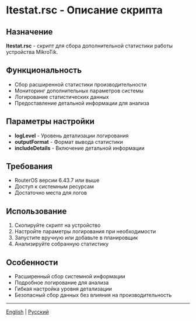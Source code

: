 # ltestat.rsc - Описание скрипта

## Назначение
**ltestat.rsc** - скрипт для сбора дополнительной статистики работы устройства MikroTik.

## Функциональность
- Сбор расширенной статистики производительности
- Мониторинг дополнительных параметров системы
- Логирование статистических данных
- Предоставление детальной информации для анализа

## Параметры настройки
- **logLevel** - Уровень детализации логирования
- **outputFormat** - Формат вывода статистики
- **includeDetails** - Включение детальной информации

## Требования
- RouterOS версии 6.43.7 или выше
- Доступ к системным ресурсам
- Достаточно места для логов

## Использование
1. Скопируйте скрипт на устройство
2. Настройте параметры логирования при необходимости
3. Запустите вручную или добавьте в планировщик
4. Анализируйте собранную статистику

## Особенности
- Расширенный сбор системной информации
- Подробное логирование для анализа
- Гибкая настройка уровня детализации
- Безопасный сбор данных без влияния на производительность

---
[English](ltestat_DESCRIPTION_EN.md) | [Русский](ltestat_DESCRIPTION.md)
